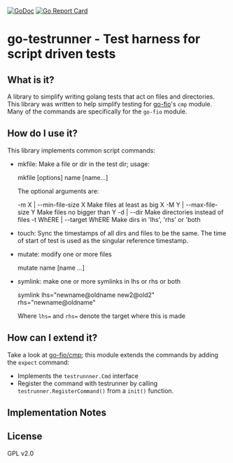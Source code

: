 [![GoDoc](https://godoc.org/github.com/opencoff/go-testrunner?status.svg)](https://godoc.org/github.com/opencoff/go-testrunner)
[![Go Report Card](https://goreportcard.com/badge/github.com/opencoff/go-testrunner)](https://goreportcard.com/report/github.com/opencoff/go-testrunner)

# go-testrunner - Test harness for script driven tests

## What is it?
A library to simplify writing golang tests that act on files and directories.
This library was written to help simplify testing for
[go-fio](https://github.com/opencoff/go-fio)'s `cmp` module. Many of the commands are specifically 
for the `go-fio` module.

## How do I use it?
This library implements common script commands:

* mkfile: Make a file or dir in the test dir; usage:

    mkfile [options] name [name...]

  The optional arguments are:

    -m X | --min-file-size X    Make files at least as big X
    -M Y | --max-file-size Y    Make files no bigger than Y
    -d | --dir                  Make directories instead of files
    -t WhERE | --target WhERE   Make dirs in 'lhs', 'rhs' or 'both

* touch: Sync the timestamps of all dirs and files to be the same.
  The time of start of test is used as the singular reference
  timestamp.

* mutate: modify one or more files

    mutate name [name ...]

* symlink: make one or more symlinks in lhs or rhs or both

    symlink lhs="newname@oldname new2@old2" rhs="newname@oldname"

  Where `lhs=` and `rhs=` denote the target where this is made


## How can I extend it?
Take a look at [go-fio/cmp](https://github.com/opencoff/go-fio/cmp); this module extends
the commands by adding the `expect` command:

* Implements the `testrunnner.Cmd` interface
* Register the command with testrunner by calling `testrunner.RegisterCommand()` from a
  `init()` function.

## Implementation Notes


## License
GPL v2.0
